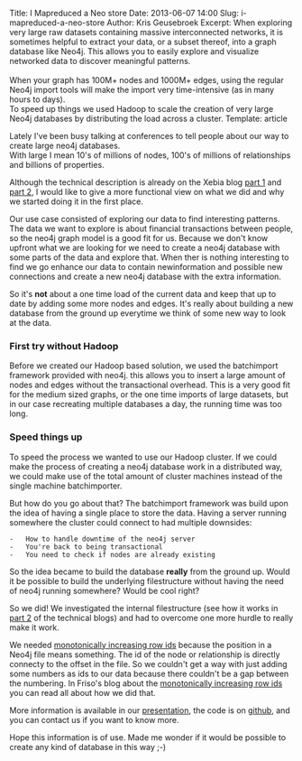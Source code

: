 Title: I Mapreduced a Neo store
Date: 2013-06-07 14:00
Slug: i-mapreduced-a-neo-store
Author: Kris Geusebroek
Excerpt: When exploring very large raw datasets containing massive interconnected networks, it is sometimes helpful to extract your data, or a subset thereof, into a graph database like Neo4j. This allows you to easily explore and visualize networked data to discover meaningful patterns.<br /><br />When your graph has 100M+ nodes and 1000M+ edges, using the regular Neo4j import tools will make the import very time-intensive (as in many hours to days).<br />To speed up things we used Hadoop to scale the creation of very large Neo4j databases by distributing the load across a cluster.
Template: article


Lately I've been busy talking at conferences to tell people about our way to create large neo4j databases.  
With large I mean 10's of millions of nodes, 100's of millions of relationships and billions of properties.

Although the technical description is already on the Xebia blog [part 1][] and [part 2][], I would like to give a more functional view on what we did and why we started doing it in the first place.

Our use case consisted of exploring our data to find interesting patterns. The data we want to explore is about financial transactions between people, so the neo4j graph model is a good fit for us. Because we don't know upfront what we are looking for we need to create a neo4j database with some parts of the data and explore that. When ther is nothing interesting to find we go enhance our data to contain newinformation and possible new connections and create a new neo4j database with the extra information.

So it's **not** about a one time load of the current data and keep that up to date by adding some more nodes and edges. It's really about building a new database from the ground up everytime we think of some new way to look at the data.

### First try without Hadoop
Before we created our Hadoop based solution, we used the batchimport framework provided with neo4j. this allows you to insert a large amount of nodes and edges without the transactional overhead. This is a very good fit for the medium sized graphs, or the one time imports of large datasets, but in our case recreating multiple databases a day, the running time was too long.

### Speed things up
To speed the process we wanted to use our Hadoop cluster. If we could make the process of creating a neo4j database work in a distributed way, we could make use of the total amount of cluster machines instead of the single machine batchimporter.

But how do you go about that? The batchimport framework was build upon the idea of having a single place to store the data. Having a server running somewhere the cluster could connect to had multiple downsides:

    -   How to handle downtime of the neo4j server
    -   You're back to being transactional
    -   You need to check if nodes are already existing

So the idea became to build the database **really** from the ground up. Would it be possible to build the underlying filestructure without having the need of neo4j running somewhere? Would be cool right?

So we did! We investigated the internal filestructure (see how it works in [part 2] of the technical blogs) and had to overcome one more hurdle to really make it work.

We needed [monotonically increasing row ids][] because the position in a Neo4j file means something. The id of the node or relationship is directly connecty to the offset in the file. So we couldn't get a way with just adding some numbers as ids to our data because there couldn't be a gap between the numbering. In Friso's blog about the [monotonically increasing row ids][] you can read all about how we did that.

More information is available in our [presentation][], the code is on [github][], and you can contact us if you want to know more.

Hope this information is of use. Made me wonder if it would be possible to create any kind of database in this way ;-)

  [part 1]: http://blog.xebia.com/2012/11/13/combining-neo4j-and-hadoop-part-i/ "Combining neo4j and Hadoop Part 1"
  [part 2]: http://blog.xebia.com/2013/01/17/combining-neo4j-and-hadoop-part-ii/ "Combining neo4j and Hadoop Part 2"
  [monotonically increasing row ids]: /monotonically-increasing-row-ids-with-mapreduce.html "Monotonically increasing row ids"
  [presentation]: http://www.slideshare.net/godatadriven/i-mapreduced-a-neo-store-creating-large-neo4j-databases-with-hadoop "Slideshare presentation"
  [github]: https://github.com/krisgeus/graphs "The code"
